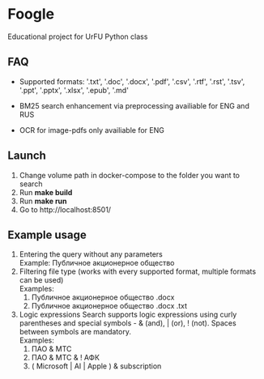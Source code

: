 # Foogle
Educational project for UrFU Python class


## FAQ

- Supported formats: '.txt', '.doc', '.docx', '.pdf', '.csv', '.rtf', '.rst', '.tsv', '.ppt', '.pptx', '.xlsx', '.epub', '.md'

- BM25 search enhancement via preprocessing availiable for ENG and RUS

- OCR for image-pdfs only availiable for ENG


## Launch

1. Change volume path in docker-compose to the folder you want to search
2. Run **make build**
3. Run **make run**
4. Go to http://localhost:8501/


## Example usage
1. Entering the query without any parameters  
    Example: Публичное акционерное общество
2. Filtering file type (works with every supported format, multiple formats can be used)  
    Examples:  
    1. Публичное акционерное общество .docx  
    2. Публичное акционерное общество .docx .txt
3. Logic expressions
    Search supports logic expressions using curly parentheses and special symbols - & (and), | (or), ! (not). Spaces between symbols are mandatory.  
    Examples:  
    1. ПАО & МТС
    2. ПАО & МТС & ! АФК
    3. ( Microsoft | AI | Apple ) & subscription
